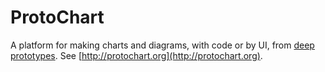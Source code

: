 ProtoChart
===============

A platform for making charts and diagrams, with code or by UI, from [deep prototypes](http://prototypejungle.org). See
[http://protochart.org](http://protochart.org).


